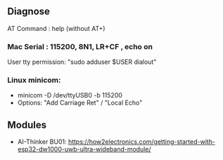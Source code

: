 ## Diagnose
AT Command : help (without AT+)

### Mac Serial : 115200, 8N1, LR+CF , echo on
User tty permission: "sudo adduser $USER dialout"

### Linux minicom:
* minicom -D /dev/ttyUSB0 -b 115200
* Options: "Add Carriage Ret" / "Local Echo"

## Modules
* AI-Thinker BU01: https://how2electronics.com/getting-started-with-esp32-dw1000-uwb-ultra-wideband-module/


